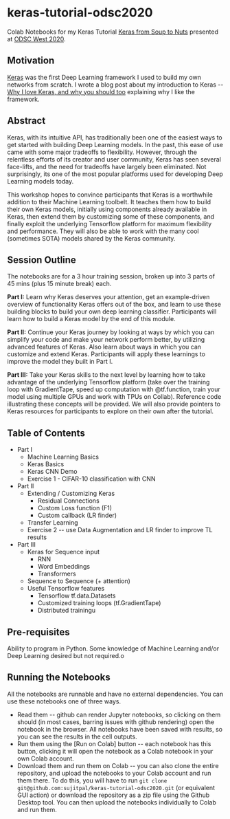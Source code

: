 # keras-tutorial-odsc2020

Colab Notebooks for my Keras Tutorial [Keras from Soup to Nuts](https://odsc.com/speakers/keras-from-soup-to-nuts-an-example-driven-tutorial/) presented at [ODSC West 2020](https://odsc.com/california/).

## Motivation

[Keras](https://keras.io/) was the first Deep Learning framework I used to build my own networks from scratch. I wrote a blog post about my introduction to Keras -- [Why I love Keras, and why you should too](https://opendatascience.com/why-i-love-keras-and-why-you-should-too/) explaining why I like the framework.

## Abstract

Keras, with its intuitive API, has traditionally been one of the easiest ways to get started with building Deep Learning models. In the past, this ease of use came with some major tradeoffs to flexibility. However, through the relentless efforts of its creator and user community, Keras has seen several face-lifts, and the need for tradeoffs have largely been eliminated. Not surprisingly, its one of the most popular platforms used for developing Deep Learning models today.

This workshop hopes to convince participants that Keras is a worthwhile addition to their Machine Learning toolbelt. It teaches them how to build their own Keras models, initially using components already available in Keras, then extend them by customizing some of these components, and finally exploit the underlying Tensorflow platform for maximum flexibility and performance. They will also be able to work with the many cool (sometimes SOTA) models shared by the Keras community.

## Session Outline

The notebooks are for a 3 hour training session, broken up into 3 parts of 45 mins (plus 15 minute break) each.

__Part I:__ Learn why Keras deserves your attention, get an example-driven overview of functionality Keras offers out of the box, and learn to use these building blocks to build your own deep learning classifier. Participants will learn how to build a Keras model by the end of this module.

__Part II:__ Continue your Keras journey by looking at ways by which you can simplify your code and make your network perform better, by utilizing advanced features of Keras. Also learn about ways in which you can customize and extend Keras. Participants will apply these learnings to improve the model they built in Part I.

__Part III:__ Take your Keras skills to the next level by learning how to take advantage of the underlying Tensorflow platform (take over the training loop with GradientTape, speed up computation with @tf.function, train your model using multiple GPUs and work with TPUs on Collab). Reference code illustrating these concepts will be provided. We will also provide pointers to Keras resources for participants to explore on their own after the tutorial.

## Table of Contents

* Part I
  * Machine Learning Basics
  * Keras Basics
  * Keras CNN Demo
  * Exercise 1 - CIFAR-10 classification with CNN
* Part II
  * Extending / Customizing Keras
    * Residual Connections
    * Custom Loss function (F1)
    * Custom callback (LR finder)
  * Transfer Learning
  * Exercise 2 -- use Data Augmentation and LR finder to improve TL results
* Part III
   * Keras for Sequence input
     * RNN
     * Word Embeddings
     * Transformers
   * Sequence to Sequence (+ attention)
   * Useful Tensorflow features
     * Tensorflow tf.data.Datasets
     * Customized training loops (tf.GradientTape)
     * Distributed trainingu

## Pre-requisites

Ability to program in Python. Some knowledge of Machine Learning and/or Deep Learning desired but not required.o

## Running the Notebooks

All the notebooks are runnable and have no external dependencies. You can use these notebooks one of three ways.

* Read them -- github can render Jupyter notebooks, so clicking on them should (in most cases, barring issues with github rendering) open the notebook in the browser. All notebooks have been saved with results, so you can see the results in the cell outputs.
* Run them using the [Run on Colab] button -- each notebook has this button, clicking it will open the notebook as a Colab notebook in your own Colab account.
* Download them and run them on Colab -- you can also clone the entire repository, and upload the notebooks to your Colab account and run them there. To do this, you will have to run `git clone git@github.com:sujitpal/keras-tutorial-odsc2020.git` (or equivalent GUI action) or download the repository as a zip file using the Github Desktop tool. You can then upload the notebooks individually to Colab and run them.

